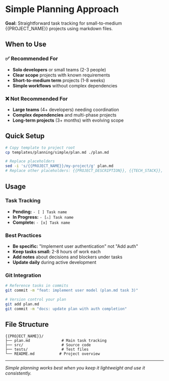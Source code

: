 # Simple Planning Approach

**Goal:** Straightforward task tracking for small-to-medium {{PROJECT_NAME}} projects using markdown files.

## When to Use

### ✅ Recommended For
- **Solo developers** or small teams (2-3 people)
- **Clear scope** projects with known requirements
- **Short-to-medium term** projects (1-8 weeks)
- **Simple workflows** without complex dependencies

### ❌ Not Recommended For
- **Large teams** (4+ developers) needing coordination
- **Complex dependencies** and multi-phase projects
- **Long-term projects** (3+ months) with evolving scope

## Quick Setup

```bash
# Copy template to project root
cp templates/planning/simple/plan.md ./plan.md

# Replace placeholders
sed -i 's/{{PROJECT_NAME}}/my-project/g' plan.md
# Replace other placeholders: {{PROJECT_DESCRIPTION}}, {{TECH_STACK}}, etc.
```

## Usage

### Task Tracking
- **Pending:** `- [ ] Task name`
- **In Progress:** `- [⚠️] Task name`
- **Complete:** `- [x] Task name`

### Best Practices
- **Be specific:** "Implement user authentication" not "Add auth"
- **Keep tasks small:** 2-8 hours of work each
- **Add notes** about decisions and blockers under tasks
- **Update daily** during active development

### Git Integration
```bash
# Reference tasks in commits
git commit -m "feat: implement user model (plan.md task 3)"

# Version control your plan
git add plan.md
git commit -m "docs: update plan with auth completion"
```

## File Structure
```
{{PROJECT_NAME}}/
├── plan.md              # Main task tracking
├── src/                 # Source code
├── tests/               # Test files
└── README.md           # Project overview
```

---

*Simple planning works best when you keep it lightweight and use it consistently.* 